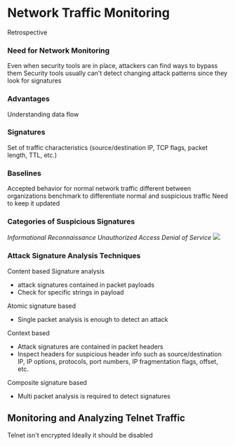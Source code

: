 # Network Traffic Monitoring
Retrospective

### Need for Network Monitoring
Even when security tools are in place, attackers can find ways to bypass them
Security tools usually can't detect changing attack patterns since they look for signatures

### Advantages
Understanding data flow

### Signatures
Set of traffic characteristics (source/destination IP, TCP flags, packet length, TTL, etc.)

### Baselines
Accepted behavior for normal network traffic
different between organizations
benchmark to differentiate normal and suspicious traffic
Need to keep it updated

### Categories of Suspicious Signatures
*Informational*
*Reconnaissance*
*Unauthorized Access*
*Denial of Service*
![](Pasted%20image%2020241128100757.png)

### Attack Signature Analysis Techniques
Content based Signature analysis
- attack signatures contained in packet payloads
- Check for specific strings in payload

Atomic signature based
- Single packet analysis is enough to detect an attack

Context based
- Attack signatures are contained in packet headers
- Inspect headers for suspicious header info such as source/destination IP, IP options, protocols, port numbers, IP fragmentation flags, offset, etc.

Composite signature based
- Multi packet analysis is required to detect signatures

## Monitoring and Analyzing Telnet Traffic
Telnet isn't encrypted
Ideally it should be disabled
